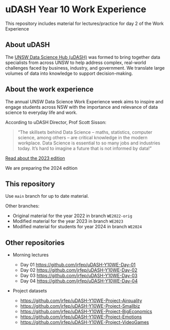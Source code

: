 # uDASH Year 10 Work Experience

This repository includes material for lectures/practice for day 2 of the Work Experience

## About uDASH

The [UNSW Data Science Hub (uDASH)](https://www.unsw.edu.au/research/udash) was formed to bring together data specialists from across UNSW to help address complex, real-world challenges faced by business, industry, and government. We translate large volumes of data into knowledge to support decision-making.

## About the work experience

The annual UNSW Data Science Work Experience week aims to inspire and engage students across NSW with the importance and relevance of data science to everyday life and work.

According to uDASH Director, Prof Scott Sisson:

> “The skillsets behind Data Science – maths, statistics, computer science, among others – are critical knowledge in the modern workplace. Data Science is essential to so many jobs and industries today. It’s hard to imagine a future that is not informed by data!”

[Read about the 2023 edition](https://www.unsw.edu.au/news/2024/05/2023-unsw-data-science-work-experience-week)

We are preparing the 2024 edition

## This repository

Use `main` branch for up to date material.

Other branches:
- Original material for the year 2022 in branch `WE2022-orig`
- Modified material for the year 2023 in branch `WE2023`
- Modified material for students for year 2024 in branch `WE2024`

## Other repositories

- Morning lectures
    - Day 01 <https://github.com/jrfep/uDASH-Y10WE-Day-01>
    - Day 02 <https://github.com/jrfep/uDASH-Y10WE-Day-02>
    - Day 03 <https://github.com/jrfep/uDASH-Y10WE-Day-03>
    - Day 04 <https://github.com/jrfep/uDASH-Y10WE-Day-04>

- Project datasets
    - <https://github.com/jrfep/uDASH-Y10WE-Project-Airquality>
    - <https://github.com/jrfep/uDASH-Y10WE-Project-Smallbiz>
    - <https://github.com/jrfep/uDASH-Y10WE-Project-BigEconomics>
    - <https://github.com/jrfep/uDASH-Y10WE-Project-Emotions>
    - <https://github.com/jrfep/uDASH-Y10WE-Project-VideoGames>
